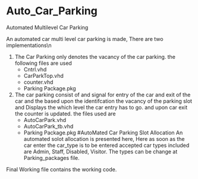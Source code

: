 # Auto_Car_Parking
Automated Multilevel Car Parking 

An automated car multi level car parking is made, There are two implementations\n
  1. The Car Parking only denotes the vacancy of the car parking.
   the following files are used 
     * Cntrl.vhd 
     * CarParkTop.vhd
     * counter.vhd
     * Parking Package.pkg
  2. The car parking consist of and signal for entry of the car and exit of the car
      and the based upon the identifcation the vacancy of the parking slot and Displays the 
      which level the car entry has to go.
      and upon car exit the counter is updated.
      the files used are 
        * AutoCarPark.vhd
        * AutoCarPark_tb.vhd
        * Parking Package.pkg
  #AutoMated Car Parking Slot Allocation
  An automated solot allocation is presented here, Here as soon as the car enter the car_type is to be entered accepted car types included are Admin, Staff, Disabled, Visitor. The types can be change at Parking_packages file. 
   
   Final Working file contains the working code.
